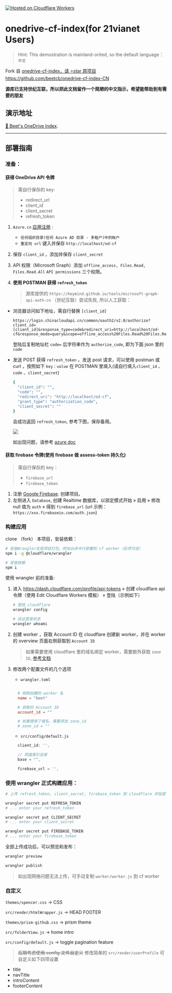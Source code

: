 [![Hosted on Cloudflare Workers](https://img.shields.io/badge/Hosted%20on-CF%20Workers-f38020?logo=cloudflare&logoColor=f38020&labelColor=282d33)](https://drive.tcxz.cc/)

<h1>onedrive-cf-index(for 21vianet Users)</h1>

> Hint: This demostration is mainland-orited, so the default language：`中文`

Fork 自 [onedrive-cf-index，请 ⭐star 原项目 ](https://github.com/spencerwooo/onedrive-cf-index)
https://github.com/beetcb/onedrive-cf-index-CN

**源库已支持世纪互联，所以把此文档留作一个简陋的中文指示，希望能帮助到有需要的朋友**

## 演示地址

[🍺 Beet's OneDrive Index](https://drive.tcxz.cc/).

---

## 部署指南

### 准备：

#### 获得 OneDrive API 令牌

> 需自行保存的 key:
>
> - redirect_url
> - client_id
> - client_secret
> - refresh_token

1. `Azure.cn` [应用注册](https://portal.azure.cn/#blade/Microsoft_AAD_RegisteredApps/ApplicationsListBlade) :

   - `任何组织目录(任何 Azure AD 目录 - 多租户)中的帐户`
   - `重定向 url` 键入并保存 `http://localhost/od-cf`

2. 保存 `client_id` ，添加并保存 `client_secret`

3. API 权限（Microsoft Graph）添加 `offline_access, Files.Read, Files.Read.All` `API permissions` 三个权限。

4. **使用 POSTMAN 获得 `refresh_token`**
   > 源库提供的 `https://heymind.github.io/tools/microsoft-graph-api-auth-cn` （世纪互联）尝试失败, 所以人工获取：

- 浏览器访问如下地址，需自行替换 `[client_id]`

  ```text
  https://login.chinacloudapi.cn/common/oauth2/v2.0/authorize?client_id=[client_id]&response_type=code&redirect_uri=http://localhost/od-cf&response_mode=query&scope=offline_access%20Files.Read%20Files.ReadWrite.All
  ```

  登陆后复制地址栏 `code=` 后字符串作为 `authorize_code`, 即为下面 json 里的 `code`

* 发送 POST 获得 `refresh_token`
  ，发送 post 请求，可以使用 postman 或 curl
  ，按照如下 `key：value` 在 POSTMAN 里填入(请自行填入`client_id` 、 `code` 、`client_secret`)

  ```bash
  {
    "client_id": "",
    "code": "",
    "redirect_uri": "http://localhost/od-cf",
    "grant_type": "authorization_code",
    "client_secret": ""
  }
  ```

  会成功返回 `refresh_token`, 参考下图，保存备用。

  ![](https://i.imgur.com/yhSl4gc.png)


    如出现问题，请参考 [azure doc](https://docs.azure.cn/zh-cn/active-directory/develop/v2-oauth2-auth-code-flow)

#### 获取 firebase 令牌(使用 firebase 做 assess-token 持久化)

> 需自行保存的 key：
>
> - `firebase_url`
> - `firebase_token`

1. 注册 [Google Firebase](https://firebase.google.com/). 创建项目。
2. 左侧进入 `Database`, 创建
   Realtime 数据库，以锁定模式开始 » 启用 » 修改 null 值为 `auth` » 得到 `firebase_url` (url 示例： `https://xxx.firebaseio.com/auth.json`)

### 构建应用

clone （fork） 本项目，安装依赖：

```sh
# 安装Wrangler实现项目打包，附加从命令行部署到 cf worker（后项可选）
npm i -g @cloudflare/wrangler

# 安装依赖
npm i
```

使用 wrangler 前的准备:

1. 进入 https://dash.cloudflare.com/profile/api-tokens » 创建 cloudflare api 令牌（使用 Edit Cloudflare Workers 模板） » 登陆（示例如下）

   ```sh
   # 登陆 cloudflare
   wrangler config

   # 验证登录状态
   wrangler whoami
   ```

2. 创建 worker ，获取 Account ID
   在 cloudflare 创建新 worker，并在 worker 的 overview 页面右侧获取到 `Account ID`

   > 如果需要使用 cloudflare 里的域名绑定 worker，需要额外获取 `zone ID`, [参考文档](https://developers.cloudflare.com/workers/quickstart#account-id-and-zone-id)

3. 修改两个配置文件的几个选项

   - `wrangler.toml`

   ```toml

     # 刚刚创建的 worker 名
     name = "beet"

     # 获取的 Account ID
     account_id = ""

     # 如果使用了域名，需要添加 zone_id
     # zone_id = ""
   ```

   - `src/config/default.js`


    ```javascript
      client_id: '',

      // 网盘索引目录
      base = "",

      firebase_url = '',
    ```

### 使用 wrangler 正式构建应用：

```sh
# 上传 refresh_token, client_secret, firebase_token 到 cloudflare 并加密

wrangler secret put REFRESH_TOKEN
# ... enter your refresh_token

wrangler secret put CLIENT_SECRET
# ... enter your client_secret

wrangler secret put FIREBASE_TOKEN
# ... enter your firebase_token
```

全部上传成功后，可以预览和发布：

```sh
wrangler preview

wrangler publish
```

> 如出现网络问题无法上传，可手动复制 `worker/worker.js` 到 cf worker

### 自定义

`themes/spencer.css` -> CSS

`src/render/htmlWrapper.js` -> HEAD FOOTER

`themes/prism-github.css` -> prism theme

`src/folderView.js` -> home intro

`src/config/default.js` -> toggle pagination feature

> ~~后期考虑使用 config 文件自定义~~
> 修改简单的 `src/render/userProfile` 可自定义如下四项设置

- title
- navTitle
- introContent
- footerContent
